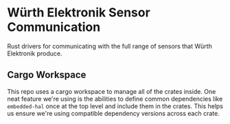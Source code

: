 # Würth Elektronik Sensor Communication

Rust drivers for communicating with the full range of sensors that Würth Elektronik produce.

## Cargo Workspace

This repo uses a cargo workspace to manage all of the crates inside. One neat feature we're using is the abilities to define common dependencies like `embedded-hal` once at the top level and include them in the crates. This helps us ensure we're using compatible dependency versions across each crate.

